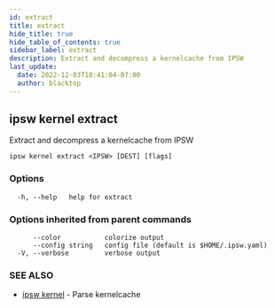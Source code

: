 ```yaml
---
id: extract
title: extract
hide_title: true
hide_table_of_contents: true
sidebar_label: extract
description: Extract and decompress a kernelcache from IPSW
last_update:
  date: 2022-12-03T18:41:04-07:00
  author: blacktop
---
```

## ipsw kernel extract

Extract and decompress a kernelcache from IPSW

```
ipsw kernel extract <IPSW> [DEST] [flags]
```

### Options

```
  -h, --help   help for extract
```

### Options inherited from parent commands

```
      --color           colorize output
      --config string   config file (default is $HOME/.ipsw.yaml)
  -V, --verbose         verbose output
```

### SEE ALSO

* [ipsw kernel](/docs/cli/ipsw/kernel)	 - Parse kernelcache

